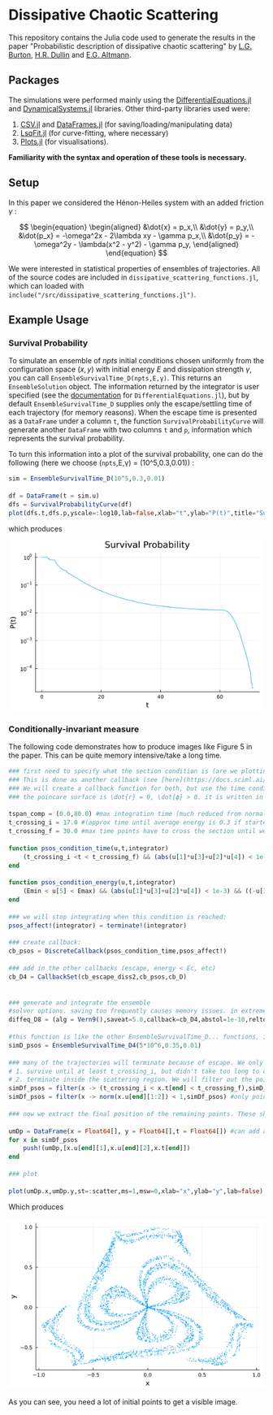 # Dissipative Chaotic Scattering
This repository contains the Julia code used to generate the results in the paper "Probabilistic description of dissipative chaotic scattering" by [L.G. Burton](https://www.sydney.edu.au/science/about/our-people/research-students/lachlan-burton-738.html), [H.R. Dullin](https://www.maths.usyd.edu.au/u/dullin/) and [E.G. Altmann](https://www.maths.usyd.edu.au/u/ega/).

## Packages
The simulations were performed mainly using the  [DifferentialEquations.jl](https://github.com/SciML/DifferentialEquations.jl) and [DynamicalSystems.jl](https://juliadynamics.github.io/DynamicalSystems.jl/dev/) libraries. Other third-party libraries used were:

1. [CSV.jl](https://csv.juliadata.org/stable/) and [DataFrames.jl](https://dataframes.juliadata.org/stable/) (for saving/loading/manipulating data) 
2. [LsqFit.jl](https://github.com/JuliaNLSolvers/LsqFit.jl) (for curve-fitting, where necessary)
3. [Plots.jl](https://docs.juliaplots.org/stable/) (for visualisations).

**Familiarity with the syntax and operation of these tools is necessary.**

## Setup
In this paper we considered the Hénon-Heiles system with an added friction $\gamma$ : 

$$
\begin{equation}
\begin{aligned}
    &\dot{x} = p_x,\\
    &\dot{y} = p_y,\\
    &\dot{p_x} = -\omega^2x - 2\lambda xy - \gamma p_x,\\
    &\dot{p_y} = -\omega^2y - \lambda(x^2 - y^2) - \gamma p_y,
\end{aligned}
\end{equation}
$$

We were interested in statistical properties of ensembles of trajectories. All of the source codes are included in `dissipative_scattering_functions.jl`, which can loaded with `include("/src/dissipative_scattering_functions.jl")`. 


## Example Usage
### Survival Probability

To simulate an ensemble of $npts$ initial conditions chosen uniformly from the configuration space $(x,y)$ with initial energy $E$ and dissipation strength $\gamma$,
you can call `EnsembleSurvivalTime_D(npts,E,γ)`. This returns an `EnsembleSolution` object. 
The information returned by the integrator is user specified (see the [documentation](https://docs.sciml.ai/DiffEqDocs/stable/features/ensemble/) for `DifferentialEquations.jl`),
but by default `EnsembleSurvivalTime_D` supplies only the escape/settling time of each trajectory (for memory reasons). When the escape time is presented as a `DataFrame` under a column `t`, the function `SurvivalProbabilityCurve`
will generate another `DataFrame` with two columns `t` and `p`, information which represents the survival probability. 

To turn this information into a plot of the survival probability, one can do the following (here we choose (`npts`,E,γ) = (10^5,0.3,0.01)) :

```julia
sim = EnsembleSurvivalTime_D(10^5,0.3,0.01)

df = DataFrame(t = sim.u)
dfs = SurvivalProbabilityCurve(df)
plot(dfs.t,dfs.p,yscale=:log10,lab=false,xlab="t",ylab="P(t)",title="Survival Probability")

```
which produces 

![Survival Probability](Images/survprob.png)



### Conditionally-invariant measure 

The following code demonstrates how to produce images like Figure 5 in the paper. This can be quite memory intensive/take a long time.

```julia
### first need to specify what the section condition is (are we plotting after a certain time or when the energy is in some range)?
### This is done as another callback (see [here](https://docs.sciml.ai/DiffEqDocs/stable/features/callback_functions/))
### We will create a callback function for both, but use the time condition in this example (you could also combine them)
### the poincare surface is \dot{r} = 0, \dot{ϕ} > 0. it is written in cartesian coordinates in the function. the \dot{r} condition has a tolerance of 0.001.

tspan_comp = (0.0,80.0) #max integration time (much reduced from normal, here it is from 0 to approx where escape is not possible)
t_crossing_i = 17.0 #(approx time until average energy is 0.3 if started at 0.35)
t_crossing_f = 30.0 #max time points have to cross the section until we stop looking. if we wait too long, their energy will be very different from 0.3.

function psos_condition_time(u,t,integrator)
    (t_crossing_i <t < t_crossing_f) && (abs(u[1]*u[3]+u[2]*u[4]) < 1e-3) && ((-u[3]/u[2] > 0) || (u[4]/u[1]) > 0) 
end

function psos_condition_energy(u,t,integrator)
    (Emin < u[5] < Emax) && (abs(u[1]*u[3]+u[2]*u[4]) < 1e-3) && ((-u[3]/u[2] > 0) || (u[4]/u[1]) > 0) 
end

### we will stop integrating when this condition is reached:
psos_affect!(integrator) = terminate!(integrator)

### create callback:
cb_psos = DiscreteCallback(psos_condition_time,psos_affect!)

### add in the other callbacks (escape, energy < Ec, etc)
cb_D4 = CallbackSet(cb_escape_diss2,cb_psos,cb_D)


### generate and integrate the ensemble
#solver options. saving too frequently causes memory issues. in extreme cases only saving the endpoints (save_everystep=false) is probably fine. 
diffeq_D8 = (alg = Vern9(),saveat=5.0,callback=cb_D4,abstol=1e-10,reltol=1e-10,maxiters=1e10);

#this function is like the other EnsembleSurvivalTime_D... functions, it just uses the solver options above.
simD_psos = EnsembleSurvivalTime_D4(5*10^6,0.35,0.01) 

### many of the trajectories will terminate because of escape. We only want to see the ones that:
# 1. survive until at least t_crossing_i, but didn't take too long to cross.
# 2. terminate inside the scattering region. We will filter out the points that dont satisfy this
simDf_psos = filter(x -> (t_crossing_i < x.t[end] < t_crossing_f),simD_psos.u) #only long lived points (but not too long...)
simDf_psos = filter(x -> norm(x.u[end][1:2]) < 1,simDf_psos) #only points that didn't escape

### now we extract the final position of the remaining points. These should be where they crossed the section.

umDp = DataFrame(x = Float64[], y = Float64[],t = Float64[]) #can add another column to keep track of the energy at time of crossing
for x in simDf_psos
    push!(umDp,[x.u[end][1],x.u[end][2],x.t[end]])
end

### plot

plot(umDp.x,umDp.y,st=:scatter,ms=1,msw=0,xlab="x",ylab="y",lab=false)

```
Which produces

![spatial distribution](Images/spatial_distribution.png)

As you can see, you need a lot of initial points to get a visible image.

